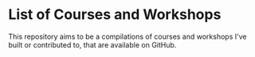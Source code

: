 # List of Courses and Workshops

This repository aims to be a compilations of courses and workshops I've built or contributed to, that are available on GitHub.
